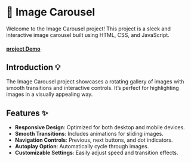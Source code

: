 # 📸 Image Carousel

Welcome to the Image Carousel project! This project is a sleek and interactive image carousel built using HTML, CSS, and JavaScript.
#### [project Demo](https://abdulrahman-mohamed-amin.github.io/img-carousel/)
## Introduction 💡

The Image Carousel project showcases a rotating gallery of images with smooth transitions and interactive controls. It’s perfect for highlighting images in a visually appealing way.

## Features ✨

- **Responsive Design**: Optimized for both desktop and mobile devices.
- **Smooth Transitions**: Includes animations for sliding images.
- **Navigation Controls**: Previous, next buttons, and dot indicators.
- **Autoplay Option**: Automatically cycle through images.
- **Customizable Settings**: Easily adjust speed and transition effects.
